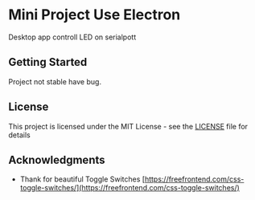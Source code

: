 # Mini Project Use Electron

Desktop app controll LED on serialpott

## Getting Started

Project not stable have bug.

## License

This project is licensed under the MIT License - see the [LICENSE](LICENSE) file for details

## Acknowledgments

* Thank for beautiful Toggle Switches [https://freefrontend.com/css-toggle-switches/](https://freefrontend.com/css-toggle-switches/) 

